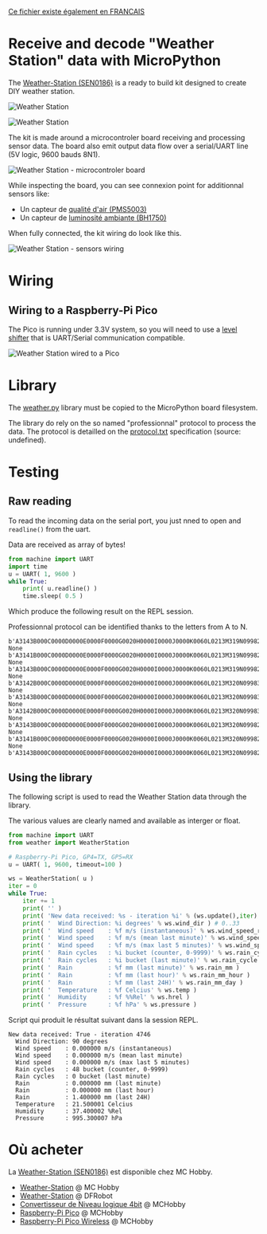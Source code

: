 [Ce fichier existe également en FRANCAIS](readme.md)

# Receive and decode "Weather Station" data with MicroPython

The [Weather-Station (SEN0186)](https://shop.mchobby.be/fr/environnemental-press-temp-hrel-gaz/2385-station-meteo-kit-5-capteurs-anemometre-girouette-pluie-temperature-humidite-3232100023857.html) is a ready to build kit designed to create DIY weather station.

![Weather Station](docs/_static/weather-station.jpg)

![Weather Station](docs/_static/weather-station2.jpg)

The kit is made around a microcontroler board receiving and processing sensor data. The board also emit output data flow over a serial/UART line (5V logic, 9600 bauds 8N1).

![Weather Station - microcontroler board](docs/_static/weather-station-board.jpg)

While inspecting the board, you can see connexion point for additionnal sensors like:
* Un capteur de [qualité d'air (PMS5003)](https://shop.mchobby.be/fr/environnemental-press-temp-hrel-gaz/1332-senseur-qualite-d-air-pm25-pm5003-et-adaptateur-breadboard-3232100013322-adafruit.html)
* Un capteur de [luminosité ambiante (BH1750)](https://shop.mchobby.be/fr/environnemental-press-temp-hrel-gaz/2444-m5stack-capteur-luminosite-ambiante-bh1750fvi-tr-grove-i2c-3232100024441-m5stack.html)

When fully connected, the kit wiring do look like this.

![Weather Station - sensors wiring](docs/_static/weather-station-connexion.jpg)

# Wiring
## Wiring to a Raspberry-Pi Pico
The Pico is running under 3.3V system, so you will need to use a [level shifter](https://shop.mchobby.be/fr/cartes-breakout/131-convertisseur-logique-4-canaux-bi-directionnel-i2c-compatible-3232100001312-adafruit.html) that is UART/Serial communication compatible.

![Weather Station wired to a Pico](docs/_static/weather-station-pico-wiring.jpg)

# Library
The [weather.py](lib/weather.py) library must be copied to the MicroPython board filesystem.

The library do rely on the so named "professionnal" protocol to process the data. The protocol is detailled on the [protocol.txt](docs/protocol.txt) specification (source: undefined).

# Testing

## Raw reading
To read the incoming data on the serial port, you just nned to open and `readline()` from the uart.

Data are received as array of bytes!

``` python
from machine import UART
import time
u = UART( 1, 9600 )
while True:
	print( u.readline() )
	time.sleep( 0.5 )
```

Which produce the following result on the REPL session.

Professionnal protocol can be identified thanks to the letters from A to N.

```
b'A3143B000C0000D0000E0000F0000G0020H0000I0000J0000K0060L0213M319N09982O.....*5E\r\n'
None
b'A3141B000C0000D0000E0000F0000G0020H0000I0000J0000K0060L0213M319N09982O.....*5C\r\n'
None
b'A3143B000C0000D0000E0000F0000G0020H0000I0000J0000K0060L0213M319N09982O.....*5E\r\n'
None
b'A3142B000C0000D0000E0000F0000G0020H0000I0000J0000K0060L0213M320N09983O.....*54\r\n'
None
b'A3143B000C0000D0000E0000F0000G0020H0000I0000J0000K0060L0213M320N09983O.....*55\r\n'
None
b'A3142B000C0000D0000E0000F0000G0020H0000I0000J0000K0060L0213M320N09983O.....*54\r\n'
None
b'A3143B000C0000D0000E0000F0000G0020H0000I0000J0000K0060L0213M320N09982O.....*54\r\n'
None
b'A3141B000C0000D0000E0000F0000G0020H0000I0000J0000K0060L0213M320N09982O.....*56\r\n'
None
b'A3143B000C0000D0000E0000F0000G0020H0000I0000J0000K0060L0213M320N09982O.....*54\r\n'
```

## Using the library
The following script is used to read the Weather Station data through the library.

The various values are clearly named and available as interger or float.

``` python
from machine import UART
from weather import WeatherStation

# Raspberry-Pi Pico, GP4=TX, GP5=RX
u = UART( 1, 9600, timeout=100 )

ws = WeatherStation( u )
iter = 0
while True:
	iter += 1
	print( '' )
	print( 'New data received: %s - iteration %i' % (ws.update(),iter) )
	print( '  Wind Direction: %i degrees' % ws.wind_dir ) # 0..33
	print( '  Wind speed    : %f m/s (instantaneous)' % ws.wind_speed_real )
	print( '  Wind speed    : %f m/s (mean last minute)' % ws.wind_speed )
	print( '  Wind speed    : %f m/s (max last 5 minutes)' % ws.wind_speed_max )
	print( '  Rain cycles   : %i bucket (counter, 0-9999)' % ws.rain_cycle_real )
	print( '  Rain cycles   : %i bucket (last minute)' % ws.rain_cycle )
	print( '  Rain          : %f mm (last minute)' % ws.rain_mm )
	print( '  Rain          : %f mm (last hour)' % ws.rain_mm_hour )
	print( '  Rain          : %f mm (last 24H)' % ws.rain_mm_day )
	print( '  Temperature   : %f Celcius' % ws.temp )
	print( '  Humidity      : %f %%Rel' % ws.hrel )
	print( '  Pressure      : %f hPa' % ws.pressure )
```

Script qui produit le résultat suivant dans la session REPL.

```
New data received: True - iteration 4746
  Wind Direction: 90 degrees
  Wind speed    : 0.000000 m/s (instantaneous)
  Wind speed    : 0.000000 m/s (mean last minute)
  Wind speed    : 0.000000 m/s (max last 5 minutes)
  Rain cycles   : 48 bucket (counter, 0-9999)
  Rain cycles   : 0 bucket (last minute)
  Rain          : 0.000000 mm (last minute)
  Rain          : 0.000000 mm (last hour)
  Rain          : 1.400000 mm (last 24H)
  Temperature   : 21.500001 Celcius
  Humidity      : 37.400002 %Rel
  Pressure      : 995.300007 hPa
```

# Où acheter
La [Weather-Station (SEN0186)](https://shop.mchobby.be/fr/environnemental-press-temp-hrel-gaz/2385-station-meteo-kit-5-capteurs-anemometre-girouette-pluie-temperature-humidite-3232100023857.html) est disponible chez MC Hobby.
* [Weather-Station](https://shop.mchobby.be/fr/environnemental-press-temp-hrel-gaz/2385-station-meteo-kit-5-capteurs-anemometre-girouette-pluie-temperature-humidite-3232100023857.html) @ MC Hobby
* [Weather-Station](https://www.dfrobot.com/product-1308.html) @ DFRobot
* [Convertisseur de Niveau logique 4bit](https://shop.mchobby.be/fr/cartes-breakout/131-convertisseur-logique-4-canaux-bi-directionnel-i2c-compatible-3232100001312-adafruit.html) @ MCHobby
* [Raspberry-Pi Pico](https://shop.mchobby.be/fr/pico-rp2040/2025-pico-rp2040-microcontroleur-2-coeurs-raspberry-pi-3232100020252.html) @ MCHobby
* [Raspberry-Pi Pico Wireless](https://shop.mchobby.be/fr/pico-rp2040/2434-pico-w-wireless-rp2040-2-coeurs-wifi-bluetooth-3232100024342.html) @ MCHobby

